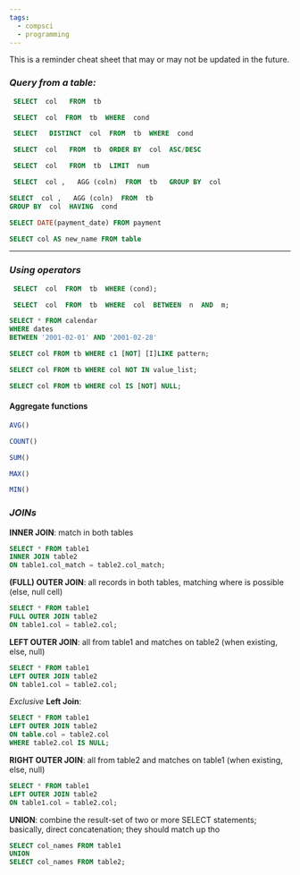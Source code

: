 ```yaml
---
tags:
  - compsci
  - programming
---
```

This is a reminder cheat sheet that may or may not be updated in the future.
### _Query from a table:_
```sql
 SELECT  col   FROM  tb
```
```sql
 SELECT  col  FROM  tb  WHERE  cond
```
```sql
 SELECT   DISTINCT  col  FROM  tb  WHERE  cond
```
```sql
 SELECT  col   FROM  tb  ORDER BY  col  ASC/DESC 
```
```sql
 SELECT  col   FROM  tb  LIMIT  num
```
```sql
 SELECT  col ,   AGG (coln)  FROM  tb   GROUP BY  col
```
 ```sql
 SELECT  col ,   AGG (coln)  FROM  tb
 GROUP BY  col  HAVING  cond
```
```sql
SELECT DATE(payment_date) FROM payment
```
```SQL
SELECT col AS new_name FROM table
```
---
### _Using operators_
```sql
 SELECT  col  FROM  tb  WHERE (cond);
```
```sql
 SELECT  col  FROM  tb  WHERE  col  BETWEEN  n  AND  m;
```
```sql
SELECT * FROM calendar
WHERE dates
BETWEEN '2001-02-01' AND '2001-02-28'
```
```sql
SELECT col FROM tb WHERE c1 [NOT] [I]LIKE pattern;
```
```sql
SELECT col FROM tb WHERE col NOT IN value_list;
```
```sql
SELECT col FROM tb WHERE col IS [NOT] NULL;
```

#### Aggregate functions
```sql
AVG()
```
```sql
COUNT()
```
```sql
SUM()
```
```sql
MAX()
```
```sql
MIN()
```

### _JOINs_
 **INNER JOIN**: match in both tables
```SQL
SELECT * FROM table1
INNER JOIN table2
ON table1.col_match = table2.col_match;
```
**(FULL) OUTER JOIN**: all records in both tables, matching where is possible (else, null cell)
```SQL
SELECT * FROM table1
FULL OUTER JOIN table2
ON table1.col = table2.col;
``` 
**LEFT OUTER JOIN**: all from table1 and matches on table2 (when existing, else, null)
```SQL
SELECT * FROM table1
LEFT OUTER JOIN table2
ON table1.col = table2.col;
```
*Exclusive* **Left Join**:
```SQL
SELECT * FROM table1
LEFT OUTER JOIN table2
ON table.col = table2.col
WHERE table2.col IS NULL; 
```
**RIGHT OUTER JOIN**: all from table2 and matches on table1 (when existing, else, null)
```SQL
SELECT * FROM table1
LEFT OUTER JOIN table2
ON table1.col = table2.col;
```
**UNION**: combine the result-set of two or more SELECT statements; basically, direct concatenation; they should match up tho
```SQL
SELECT col_names FROM table1
UNION
SELECT col_names FROM table2;
```